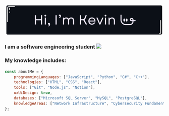 ![Banner de Kevin Tapia](Banner.png)
### I am a software engineering student <img src="https://media.giphy.com/media/WUlplcMpOCEmTGBtBW/giphy.gif" width="30"> 
### My knowledge includes:

```javascript
const aboutMe = {
    programmingLanguages: ["JavaScript", "Python", "C#", "C++"],
    technologies: ["HTML", "CSS", "React"],
    tools: ["Git", "Node.js", "Notion"],
    uxUiDesign: true,
    databases: ["Microsoft SQL Server", "MySQL", "PostgreSQL"],
    knowledgeAreas: ["Network Infrastructure", "Cybersecurity Fundamentals"]
};
```
